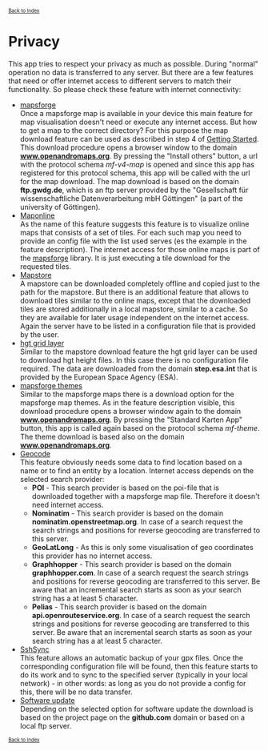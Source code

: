 <small><small>[Back to Index](./index.md)</small></small>

# Privacy

This app tries to respect your privacy as much as possible. During "normal" operation no data is transferred to any server.
But there are a few features that need or offer internet access to different servers to match their functionality. So please check these feature with internet connectivity:

- [mapsforge](./Features/MainMapFeatures/Mapsforge/mapsforge.md)<br>
Once a mapsforge map is available in your device this main feature for map visualisation doesn't need or execute any internet access. But how to get a map to the correct directory? 
For this purpose the map download feature can be used as described in step 4 of [Getting Started](./GettingStarted/GettingStarted.md). This download procedure opens a browser window to the domain
**www.openandromaps.org**. By pressing the "Install others" button, a url with the protocol schema *mf-v4-map* is opened and since this app has registered for this protocol schema, this 
app will be called with the url for the map download. The map download is based on the domain **ftp.gwdg.de**, which is an ftp server provided by the 
"Gesellschaft für wissenschaftliche Datenverarbeitung mbH Göttingen" (a part of the university of Göttingen).
- [Maponline](./Features/MainMapFeatures/MapOnline/maponline.md)<br>As the name of this feature suggests this feature is to visualize online maps that consists of a set of tiles. 
For each such map you need to provide an config file with the list used serves (es the example in the feature description). The internet access for those
online maps is part of the [mapsforge](https://github.com/mapsforge/mapsforge) library. It is just executing a tile download for the requested tiles.
- [Mapstore](./Features/MainMapFeatures/MapStore/mapstore.md)<br>
A mapstore can be downloaded completely offline and copied just to the path for the mapstore. But there is an additional feature that allows to download tiles
similar to the online maps, except that the downloaded tiles are stored additionally in a local mapstore, similar to a cache. So they are available for later usage independent 
on the internet access. Again the server have to be listed in a configuration file that is provided by the user. 
- [hgt grid layer](./Features/MainMapFeatures/MapGrid/hgt.md)<br>
Similar to the mapstore download feature the hgt grid layer can be used to download hgt height files. In this case there is no configuration file required. The data are downloaded
from the domain **step.esa.int** that is provided by the European Space Agency (ESA).
- [mapsforge themes](./Features/MainMapFeatures/MapsforgeThemes/mapsforgethemes.md)<br>
Similar to the mapsforge maps there is a download option for the mapsforge map themes. As in the feature description visible, this download procedure opens a browser window again to the domain
**www.openandromaps.org**. By pressing the "Standard Karten App" button, this app is called again based on the protocol schema *mf-theme*. The theme download is based also on the domain
  **www.openandromaps.org**.
- [Geocode](./Features/FurtherFeatures/Geocode/geocode.md)<br>
This feature obviously needs some data to find location based on a name or to find an entity by a location. Internet access depends on the selected search provider:
  - **POI** - This search provider is based on the poi-file that is downloaded together with a mapsforge map file. Therefore it doesn't need internet access. 
  - **Nominatim** - This search provider is based on the domain **nominatim.openstreetmap.org**. In case of a search request the search strings and positions for reverse geocoding are transferred to this server.
  - **GeoLatLong** - As this is only some visualisation of geo coordinates this provider has no internet access.
  - **Graphhopper** - This search provider is based on the domain **graphhopper.com**. In case of a search request the search strings and positions for reverse geocoding are transferred to this server. 
Be aware that an incremental search starts as soon as your search string has a at least 5 character.
  - **Pelias** - This search provider is based on the domain **api.openrouteservice.org**. In case of a search request the search strings and positions for reverse geocoding are transferred to this server.
    Be aware that an incremental search starts as soon as your search string has a at least 5 character.
- [SshSync](Features/FurtherFeatures/SshSync/sshsync.md)<br>
This feature allows an automatic backup of your gpx files. Once the corresponding configuration file will be found, then this feature starts to do its work and to sync to the specified server 
(typically in your local network) - in other words: as long as you do not provide a config for this, there will be no data transfer.
- [Software update](Features/FurtherFeatures/SoftwareUpdate/softwareUpdate.md)<br>
Depending on the selected option for software update the download is based on the project page on the **github.com** domain or based on a local ftp server.


<small><small>[Back to Index](./index.md)</small></small>

